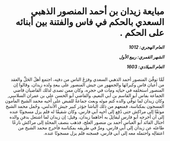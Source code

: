 <h1 dir="rtl">مبايعة زيدان بن أحمد المنصور الذهبي السعدي بالحكم في فاس والفتنة بين أبنائه على الحكم .</h1>

<h5 dir="rtl">العام الهجري:  1012

الشهر القمري: ربيع الأول

العام الميلادي: 1603</h5>

<p dir="rtl">لَمَّا توفِّيَ المنصور أحمد الذهبي السعدي وفرَغَ الناس من دفنِه، اجتمع أهلُ الحَلِّ والعقد من أعيان فاس وكبرائها والجمهورِ من جيش المنصور على بيعةِ ولده زيدان، وقالوا إن المنصور استخلفه في حياتِه ومات في حجرِه، وكان ممن تصدى لذلك القاضيان قاضي الجماعة بفاس أبو القاسم بن أبي النعيم، والقاضي أبو الحسن علي بن عمران السلاسي, وكان زيدان لما توفِّي والده كتم موتَه وبعث جماعةً للقبض على أخيه محمد الشيخ المأمون المسجون بمكناسة، فمنعهم من ذلك الباشا جؤذر كبير جيش الأندلس، وحُمل محمد الشيخ موثقًا إلى مراكش حتى دُفِع إلى أخيه أبي فارس، وكان شقيقًا له فلم يزل مسجونًا عنده إلى أن أخرجه أبو فارس ليقاتِلَ به أخاهما زيدان، وقيل: إن زيدان لما اشتغل بدفنِ والده احتال القائد أبو العباس أحمد بن منصور العلج، فذهب بنصف المحلةِ إلى مراكش نازعًا طاعتَه عن زيدان إلى أبي فارس، ومرَّ في طريقه بمكناسة فأخرج محمد الشيخ من اعتقالِه واحتمله معه إلى أبي فارس، فسجنه فلم يزل مسجونًا عنده.</p></br>
